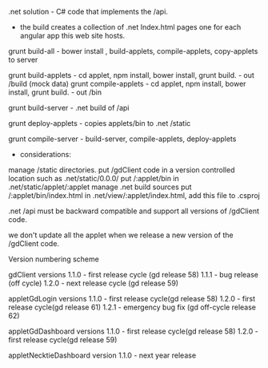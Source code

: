 .net solution - C# code that implements the /api.

- the build creates a collection of .net Index.html pages one for each angular app this web site hosts.



grunt build-all  - bower install , build-applets, compile-applets, copy-applets to server

grunt build-applets - cd applet, npm install, bower install, grunt build.  - out /build (mock data)
grunt compile-applets - cd applet, npm install, bower install, grunt build.  - out /bin

grunt build-server  - .net build of /api

grunt deploy-applets - copies applets/bin to .net /static

grunt compile-server - build-server, compile-applets, deploy-applets

- considerations:

manage /static directories.
    put /gdClient code in a version controlled location such as .net/static/0.0.0/
    put /:applet/bin in .net/static/applet/:applet
manage .net build sources
    put /:applet/bin/index.html in .net/view/:applet/index.html, add this file to .csproj

.net /api must be backward compatible and support all versions of /gdClient code.


we don't update all the applet when we release a new version of the /gdClient code.


Version numbering scheme

gdClient versions
 1.1.0  - first release cycle (gd release 58)
 1.1.1  - bug release (off cycle)
 1.2.0  - next release cycle (gd release 59)

appletGdLogin versions
 1.1.0  - first release cycle(gd release 58)
 1.2.0  - first release cycle(gd release 61)
 1.2.1  - emergency bug fix (gd off-cycle release 62)

appletGdDashboard versions
 1.1.0  - first release cycle(gd release 58)
 1.2.0  - first release cycle(gd release 59)

appletNecktieDashboard version
 1.1.0   - next year release
